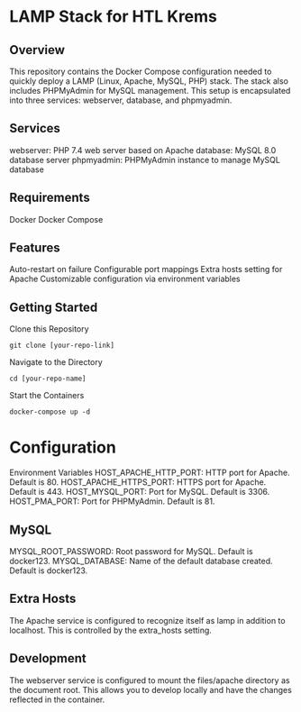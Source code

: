 # LAMP Stack for HTL Krems
## Overview
This repository contains the Docker Compose configuration needed to quickly deploy a LAMP (Linux, Apache, MySQL, PHP) stack. The stack also includes PHPMyAdmin for MySQL management. This setup is encapsulated into three services: webserver, database, and phpmyadmin.

## Services
webserver: PHP 7.4 web server based on Apache
database: MySQL 8.0 database server
phpmyadmin: PHPMyAdmin instance to manage MySQL database

## Requirements
Docker
Docker Compose
## Features
Auto-restart on failure
Configurable port mappings
Extra hosts setting for Apache
Customizable configuration via environment variables
## Getting Started
Clone this Repository
```
git clone [your-repo-link]
```
Navigate to the Directory

```
cd [your-repo-name]
```
Start the Containers
```
docker-compose up -d
```

# Configuration
Environment Variables
HOST_APACHE_HTTP_PORT: HTTP port for Apache. Default is 80.
HOST_APACHE_HTTPS_PORT: HTTPS port for Apache. Default is 443.
HOST_MYSQL_PORT: Port for MySQL. Default is 3306.
HOST_PMA_PORT: Port for PHPMyAdmin. Default is 81.
## MySQL
MYSQL_ROOT_PASSWORD: Root password for MySQL. Default is docker123.
MYSQL_DATABASE: Name of the default database created. Default is docker123.

## Extra Hosts
The Apache service is configured to recognize itself as lamp in addition to localhost. This is controlled by the extra_hosts setting.

## Development
The webserver service is configured to mount the files/apache directory as the document root. This allows you to develop locally and have the changes reflected in the container.
